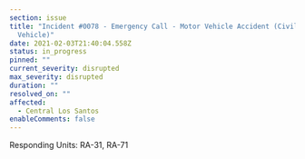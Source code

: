 ```yaml
---
section: issue
title: "Incident #0078 - Emergency Call - Motor Vehicle Accident (Civilian vs.
  Vehicle)"
date: 2021-02-03T21:40:04.558Z
status: in_progress
pinned: ""
current_severity: disrupted
max_severity: disrupted
duration: ""
resolved_on: ""
affected:
  - Central Los Santos
enableComments: false
---
```

Responding Units: RA-31, RA-71